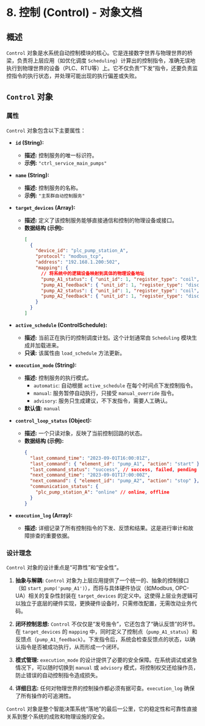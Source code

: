 # 8. 控制 (Control) - 对象文档

## 概述

`Control` 对象是水系统自动控制模块的核心。它是连接数字世界与物理世界的桥梁，负责将上层应用（如优化调度 `Scheduling`）计算出的控制指令，准确无误地执行到物理世界的设备（PLC、RTU等）上。它不仅负责“下发”指令，还要负责监控指令的执行状态，并处理可能出现的执行偏差或失败。

## `Control` 对象

### 属性

`Control` 对象包含以下主要属性：

*   **`id` (String):**
    *   **描述:** 控制服务的唯一标识符。
    *   **示例:** `"ctrl_service_main_pumps"`

*   **`name` (String):**
    *   **描述:** 控制服务的名称。
    *   **示例:** `"主泵群自动控制服务"`

*   **`target_devices` (Array<ControlDevice>):**
    *   **描述:** 定义了该控制服务能够直接通信和控制的物理设备或接口。
    *   **数据结构 (示例):**
        ```json
        [
          {
            "device_id": "plc_pump_station_A",
            "protocol": "modbus_tcp",
            "address": "192.168.1.200:502",
            "mapping": {
              // 将系统中的逻辑设备映射到具体的物理设备地址
              "pump_A1_status": { "unit_id": 1, "register_type": "coil", "address": 0 },
              "pump_A1_feedback": { "unit_id": 1, "register_type": "discrete_input", "address": 0 },
              "pump_A2_status": { "unit_id": 1, "register_type": "coil", "address": 1 },
              "pump_A2_feedback": { "unit_id": 1, "register_type": "discrete_input", "address": 1 }
            }
          }
        ]
        ```

*   **`active_schedule` (ControlSchedule):**
    *   **描述:** 当前正在执行的控制调度计划。这个计划通常由 `Scheduling` 模块生成并加载进来。
    *   **只读:** 该属性由 `load_schedule` 方法更新。

*   **`execution_mode` (String):**
    *   **描述:** 控制服务的执行模式。
        *   `automatic`: 自动根据 `active_schedule` 在每个时间点下发控制指令。
        *   `manual`: 服务暂停自动执行，只接受 `manual_override` 指令。
        *   `advisory`: 服务只生成建议，不下发指令，需要人工确认。
    *   **默认值:** `manual`

*   **`control_loop_status` (Object):**
    *   **描述:** 一个只读对象，反映了当前控制回路的状态。
    *   **数据结构 (示例):**
        ```json
        {
          "last_command_time": "2023-09-01T16:00:01Z",
          "last_command": { "element_id": "pump_A1", "action": "start" },
          "last_command_status": "success", // success, failed, pending
          "next_command_time": "2023-09-01T17:00:00Z",
          "next_command": { "element_id": "pump_A2", "action": "stop" },
          "communication_status": {
            "plc_pump_station_A": "online" // online, offline
          }
        }
        ```

*   **`execution_log` (Array<LogEntry>):**
    *   **描述:** 详细记录了所有控制指令的下发、反馈和结果。这是进行审计和故障排查的重要依据。

### 设计理念

`Control` 对象的设计重点是“可靠性”和“安全性”。

1.  **抽象与解耦:** `Control` 对象为上层应用提供了一个统一的、抽象的控制接口（如 `start_pump('pump_A1')`），而将与具体硬件协议（如Modbus, OPC-UA）相关的复杂性封装在 `target_devices` 的定义中。这使得上层业务逻辑可以独立于底层的硬件实现，更换硬件设备时，只需修改配置，无需改动业务代码。

2.  **闭环控制思想:** `Control` 不仅仅是“发号施令”，它还包含了“确认反馈”的环节。在 `target_devices` 的 `mapping` 中，同时定义了控制点（`pump_A1_status`）和反馈点（`pump_A1_feedback`）。下发指令后，系统会检查反馈点的状态，以确认指令是否被成功执行，从而形成一个闭环。

3.  **模式管理:** `execution_mode` 的设计提供了必要的安全保障。在系统调试或紧急情况下，可以随时切换到 `manual` 或 `advisory` 模式，将控制权交还给操作员，防止错误的自动控制指令造成损失。

4.  **详细日志:** 任何对物理世界的控制操作都必须有据可查。`execution_log` 确保了所有操作的可追溯性。

`Control` 对象是整个智能决策系统“落地”的最后一公里，它的稳定性和可靠性直接关系到整个系统的成败和物理设施的安全。

